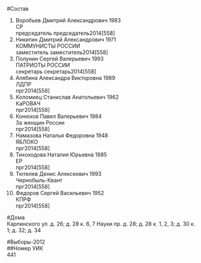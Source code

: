 #Состав  
1. Воробьев Дмитрий Александрович 1983  
    СР  
    председатель председатель2014[558]  
2. Никитин Дмитрий Александрович 1971  
    КОММУНИСТЫ РОССИИ  
    заместитель заместитель2014[558]  
3. Полунин Сергей Валерьевич 1993  
    ПАТРИОТЫ РОССИИ  
    секретарь секретарь2014[558]  
4. Алябина Александра Викторовна 1989  
    ЛДПР  
    прг2014[558]  
5. Коломиец Станислав Анатольевич 1962  
    КаРОВАЧ  
    прг2014[558]  
6. Конюхов Павел Валерьевич 1984  
    За женщин России  
    прг2014[558]  
7. Намазова Наталья Федоровна 1948  
    ЯБЛОКО  
    прг2014[558]  
8. Тихоходова Наталия Юрьевна 1985  
    ЕР  
    прг2014[558]  
9. Тютелев Денис Алексеевич 1993  
    Чернобыль-Квант  
    прг2014[558]  
10. Федоров Сергей Васильевич 1952  
    КПРФ  
    прг2014[558]  
  
#Дома  
Карпинского ул. д. 26; д. 28 к. 6, 7 Науки пр. д. 28; д. 28 к. 1, 2, 3; д. 30 к. 1; д. 32; д. 34  
  
#Выборы-2012  
##Номер УИК  
441  
